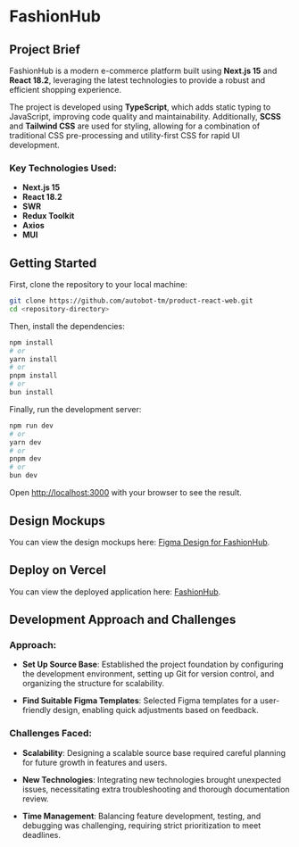 # FashionHub

## Project Brief

FashionHub is a modern e-commerce platform built using **Next.js 15** and **React 18.2**, leveraging the latest technologies to provide a robust and efficient shopping experience.

The project is developed using **TypeScript**, which adds static typing to JavaScript, improving code quality and maintainability. Additionally, **SCSS** and **Tailwind CSS** are used for styling, allowing for a combination of traditional CSS pre-processing and utility-first CSS for rapid UI development.

### Key Technologies Used:

- **Next.js 15**
- **React 18.2**
- **SWR**
- **Redux Toolkit**
- **Axios**
- **MUI**



## Getting Started

First, clone the repository to your local machine:

```bash
git clone https://github.com/autobot-tm/product-react-web.git
cd <repository-directory>
```

Then, install the dependencies:

```bash
npm install
# or
yarn install
# or
pnpm install
# or
bun install
```

Finally, run the development server:

```bash
npm run dev
# or
yarn dev
# or
pnpm dev
# or
bun dev
```

Open [http://localhost:3000](http://localhost:3000) with your browser to see the result.


## Design Mockups

You can view the design mockups here: [Figma Design for FashionHub](<https://www.figma.com/design/OpXrozbYyFLyuzt6uQXENY/Single-Product-%26-Product-List-Page-(Community)?node-id=4-4850&node-type=canvas&t=CNKsJdsiIsUfz8up-0>).

## Deploy on Vercel

You can view the deployed application here: [FashionHub](https://fashionhub-web.vercel.app/).


## Development Approach and Challenges

### Approach:

- **Set Up Source Base**: Established the project foundation by configuring the development environment, setting up Git for version control, and organizing the structure for scalability.

- **Find Suitable Figma Templates**: Selected Figma templates for a user-friendly design, enabling quick adjustments based on feedback.

### Challenges Faced:

- **Scalability**: Designing a scalable source base required careful planning for future growth in features and users.

- **New Technologies**: Integrating new technologies brought unexpected issues, necessitating extra troubleshooting and thorough documentation review.

- **Time Management**: Balancing feature development, testing, and debugging was challenging, requiring strict prioritization to meet deadlines.
